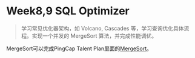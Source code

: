 # Week8,9 SQL Optimizer
> 学习常见优化器架构，如 Volcano, Cascades 等，学习查询优化具体流程。实现一个并发的 MergeSort 算法，并完成性能调优。

MergeSort可以完成PingCap Talent Plan里面的[MergeSort](https://github.com/IcePigZDB/talent-plan/tree/master/tidb/mergesort)。